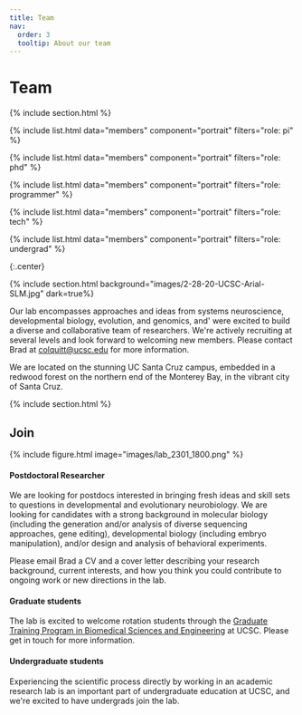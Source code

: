 ```yaml
---
title: Team
nav:
  order: 3
  tooltip: About our team
---
```


# <i class="fas fa-users"></i>Team

{% include section.html %}



{%
include list.html
data="members"
component="portrait"
filters="role: pi"
%}

{%
include list.html
data="members"
component="portrait"
filters="role: phd"
%}

{%
include list.html
data="members"
component="portrait"
filters="role: programmer"
%}

{%
include list.html
data="members"
component="portrait"
filters="role: tech"
%}

{%
include list.html
data="members"
component="portrait"
filters="role: undergrad"
%}

{:.center}

{% include section.html background="images/2-28-20-UCSC-Arial-SLM.jpg" dark=true%}

Our lab encompasses approaches and ideas from systems neuroscience, developmental biology, evolution, and genomics, and' were excited to build a diverse and collaborative team of researchers. We're actively recruiting at several levels and look forward to welcoming new members. Please contact Brad at colquitt@ucsc.edu for more information.

We are located on the stunning UC Santa Cruz campus, embedded in a redwood forest on the northern end of the Monterey Bay, in the vibrant city of Santa Cruz.

{% include section.html %}

## Join

{% include figure.html
image="images/lab_2301_1800.png"
%}

#### Postdoctoral Researcher

We are looking for postdocs interested in bringing fresh ideas and skill sets to questions in developmental and evolutionary neurobiology. We are looking for candidates with a strong background in molecular biology (including the generation and/or analysis of diverse sequencing approaches, gene editing), developmental biology (including embryo manipulation), and/or design and analysis of behavioral experiments.

Please email Brad a CV and a cover letter describing your research background, current interests, and how you think you could contribute to ongoing work or new directions in the lab.

#### Graduate students

The lab is excited to welcome rotation students through the [Graduate Training Program in Biomedical Sciences and Engineering](https://pbse.ucsc.edu/) at UCSC. Please get in touch for more information.

#### Undergraduate students

Experiencing the scientific process directly by working in an academic research lab is an important part of undergraduate education at UCSC, and we're excited to have undergrads join the lab.

